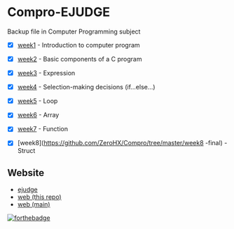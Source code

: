 # Compro-EJUDGE
Backup file in Computer Programming subject

- [x] [week1](https://github.com/ZeroHX/Compro/tree/master/week1) - Introduction to computer program
- [x] [week2](https://github.com/ZeroHX/Compro/tree/master/week2) - Basic components of a C program
- [x] [week3](https://github.com/ZeroHX/Compro/tree/master/week3) - Expression
- [x] [week4](https://github.com/ZeroHX/Compro/tree/master/week4) - Selection-making decisions (if...else...)
- [x] [week5](https://github.com/ZeroHX/Compro/tree/master/week5) - Loop
- [x] [week6](https://github.com/ZeroHX/Compro/tree/master/week6) - Array
- [x] [week7](https://github.com/ZeroHX/Compro/tree/master/week7) - Function
- [x] [week8](https://github.com/ZeroHX/Compro/tree/master/week8 -final) - Struct


## Website
- [ejudge](https://ejudge.it.kmitl.ac.th/course)
- [web (this repo)](https://zerohx.github.io/Compro/)
- [web (main)](https://zerohx.github.io/)

[![forthebadge](https://forthebadge.com/images/badges/made-with-c.svg)](https://forthebadge.com)

